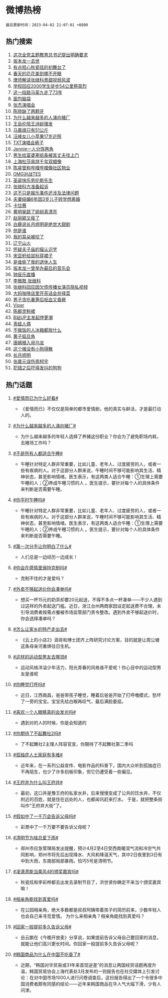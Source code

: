 # 微博热榜

`最后更新时间：2023-04-02 21:07:01 +0800`

## 热门搜索

1. [这次全党主题教育总书记提出明确要求](https://m.weibo.cn/search?containerid=100103type%3D1%26t%3D10%26q%3D%23%E8%BF%99%E6%AC%A1%E5%85%A8%E5%85%9A%E4%B8%BB%E9%A2%98%E6%95%99%E8%82%B2%E6%80%BB%E4%B9%A6%E8%AE%B0%E6%8F%90%E5%87%BA%E6%98%8E%E7%A1%AE%E8%A6%81%E6%B1%82%23&stream_entry_id=51&isnewpage=1&extparam=seat%3D1%26dgr%3D0%26cate%3D10103%26stream_entry_id%3D51%26pos%3D0%26c_type%3D51%26filter_type%3Drealtimehot%26display_time%3D1680440819%26pre_seqid%3D168044081977803084226&luicode=10000011&lfid=106003type%253D25%2526t%253D3%2526disable_hot%253D1%2526filter_type%253Drealtimehot)
1. [坂本龙一去世](https://m.weibo.cn/search?containerid=100103type%3D1%26t%3D10%26q%3D%23%E5%9D%82%E6%9C%AC%E9%BE%99%E4%B8%80%E5%8E%BB%E4%B8%96%23&stream_entry_id=31&isnewpage=1&extparam=seat%3D1%26cate%3D5001%26stream_entry_id%3D31%26lcate%3D5001%26filter_type%3Drealtimehot%26q%3D%2523%25E5%259D%2582%25E6%259C%25AC%25E9%25BE%2599%25E4%25B8%2580%25E5%258E%25BB%25E4%25B8%2596%2523%26band_rank%3D1%26flag%3D4%26realpos%3D1%26pos%3D0%26c_type%3D31%26dgr%3D0%26display_time%3D1680440819%26pre_seqid%3D168044081977803084226&luicode=10000011&lfid=106003type%253D25%2526t%253D3%2526disable_hot%253D1%2526filter_type%253Drealtimehot)
1. [有点担心秋瓷炫的初舞台了](https://m.weibo.cn/search?containerid=100103type%3D1%26t%3D10%26q%3D%23%E6%9C%89%E7%82%B9%E6%8B%85%E5%BF%83%E7%A7%8B%E7%93%B7%E7%82%AB%E7%9A%84%E5%88%9D%E8%88%9E%E5%8F%B0%E4%BA%86%23&stream_entry_id=31&isnewpage=1&extparam=seat%3D1%26cate%3D5001%26stream_entry_id%3D31%26lcate%3D5001%26filter_type%3Drealtimehot%26q%3D%2523%25E6%259C%2589%25E7%2582%25B9%25E6%258B%2585%25E5%25BF%2583%25E7%25A7%258B%25E7%2593%25B7%25E7%2582%25AB%25E7%259A%2584%25E5%2588%259D%25E8%2588%259E%25E5%258F%25B0%25E4%25BA%2586%2523%26band_rank%3D2%26flag%3D0%26realpos%3D2%26pos%3D1%26c_type%3D31%26dgr%3D0%26display_time%3D1680440819%26pre_seqid%3D168044081977803084226&luicode=10000011&lfid=106003type%253D25%2526t%253D3%2526disable_hot%253D1%2526filter_type%253Drealtimehot)
1. [春天的花花美到挪不开眼](https://m.weibo.cn/search?containerid=100103type%3D1%26t%3D10%26q%3D%23%E6%98%A5%E5%A4%A9%E7%9A%84%E8%8A%B1%E8%8A%B1%E7%BE%8E%E5%88%B0%E6%8C%AA%E4%B8%8D%E5%BC%80%E7%9C%BC%23&stream_entry_id=31&isnewpage=1&extparam=seat%3D1%26cate%3D5001%26stream_entry_id%3D31%26lcate%3D5001%26filter_type%3Drealtimehot%26q%3D%2523%25E6%2598%25A5%25E5%25A4%25A9%25E7%259A%2584%25E8%258A%25B1%25E8%258A%25B1%25E7%25BE%258E%25E5%2588%25B0%25E6%258C%25AA%25E4%25B8%258D%25E5%25BC%2580%25E7%259C%25BC%2523%26band_rank%3D3%26flag%3D0%26realpos%3D3%26pos%3D2%26c_type%3D31%26dgr%3D0%26display_time%3D1680440819%26pre_seqid%3D168044081977803084226&luicode=10000011&lfid=106003type%253D25%2526t%253D3%2526disable_hot%253D1%2526filter_type%253Drealtimehot)
1. [律师解读张继科景甜视频风波](https://m.weibo.cn/search?containerid=100103type%3D1%26t%3D10%26q%3D%23%E5%BE%8B%E5%B8%88%E8%A7%A3%E8%AF%BB%E5%BC%A0%E7%BB%A7%E7%A7%91%E6%99%AF%E7%94%9C%E8%A7%86%E9%A2%91%E9%A3%8E%E6%B3%A2%23&stream_entry_id=31&isnewpage=1&extparam=seat%3D1%26cate%3D5001%26stream_entry_id%3D31%26lcate%3D5001%26filter_type%3Drealtimehot%26q%3D%2523%25E5%25BE%258B%25E5%25B8%2588%25E8%25A7%25A3%25E8%25AF%25BB%25E5%25BC%25A0%25E7%25BB%25A7%25E7%25A7%2591%25E6%2599%25AF%25E7%2594%259C%25E8%25A7%2586%25E9%25A2%2591%25E9%25A3%258E%25E6%25B3%25A2%2523%26band_rank%3D4%26flag%3D1%26realpos%3D4%26pos%3D3%26c_type%3D31%26dgr%3D0%26display_time%3D1680440819%26pre_seqid%3D168044081977803084226&luicode=10000011&lfid=106003type%253D25%2526t%253D3%2526disable_hot%253D1%2526filter_type%253Drealtimehot)
1. [学校回应2000学生徒步54公里祭英烈](https://m.weibo.cn/search?containerid=100103type%3D1%26t%3D10%26q%3D%23%E5%AD%A6%E6%A0%A1%E5%9B%9E%E5%BA%942000%E5%AD%A6%E7%94%9F%E5%BE%92%E6%AD%A554%E5%85%AC%E9%87%8C%E7%A5%AD%E8%8B%B1%E7%83%88%23&stream_entry_id=31&isnewpage=1&extparam=seat%3D1%26cate%3D5001%26stream_entry_id%3D31%26lcate%3D5001%26filter_type%3Drealtimehot%26q%3D%2523%25E5%25AD%25A6%25E6%25A0%25A1%25E5%259B%259E%25E5%25BA%25942000%25E5%25AD%25A6%25E7%2594%259F%25E5%25BE%2592%25E6%25AD%25A554%25E5%2585%25AC%25E9%2587%258C%25E7%25A5%25AD%25E8%258B%25B1%25E7%2583%2588%2523%26band_rank%3D5%26flag%3D1%26realpos%3D5%26pos%3D4%26c_type%3D31%26dgr%3D0%26display_time%3D1680440819%26pre_seqid%3D168044081977803084226&luicode=10000011&lfid=106003type%253D25%2526t%253D3%2526disable_hot%253D1%2526filter_type%253Drealtimehot)
1. [这一段路马英九走了73年](https://m.weibo.cn/search?containerid=100103type%3D1%26t%3D10%26q%3D%23%E8%BF%99%E4%B8%80%E6%AE%B5%E8%B7%AF%E9%A9%AC%E8%8B%B1%E4%B9%9D%E8%B5%B0%E4%BA%8673%E5%B9%B4%23&stream_entry_id=31&isnewpage=1&extparam=seat%3D1%26cate%3D5001%26stream_entry_id%3D31%26lcate%3D5001%26filter_type%3Drealtimehot%26q%3D%2523%25E8%25BF%2599%25E4%25B8%2580%25E6%25AE%25B5%25E8%25B7%25AF%25E9%25A9%25AC%25E8%258B%25B1%25E4%25B9%259D%25E8%25B5%25B0%25E4%25BA%258673%25E5%25B9%25B4%2523%26band_rank%3D6%26flag%3D1%26realpos%3D6%26pos%3D5%26c_type%3D31%26dgr%3D0%26display_time%3D1680440819%26pre_seqid%3D168044081977803084226&luicode=10000011&lfid=106003type%253D25%2526t%253D3%2526disable_hot%253D1%2526filter_type%253Drealtimehot)
1. [面包脑袋](https://m.weibo.cn/search?containerid=100103type%3D1%26t%3D10%26q%3D%E9%9D%A2%E5%8C%85%E8%84%91%E8%A2%8B&stream_entry_id=31&isnewpage=1&extparam=seat%3D1%26cate%3D5001%26stream_entry_id%3D31%26lcate%3D5001%26filter_type%3Drealtimehot%26q%3D%25E9%259D%25A2%25E5%258C%2585%25E8%2584%2591%25E8%25A2%258B%26band_rank%3D7%26flag%3D1%26realpos%3D7%26pos%3D6%26c_type%3D31%26dgr%3D0%26display_time%3D1680440819%26pre_seqid%3D168044081977803084226&luicode=10000011&lfid=106003type%253D25%2526t%253D3%2526disable_hot%253D1%2526filter_type%253Drealtimehot)
1. [张杰演唱会](https://m.weibo.cn/search?containerid=100103type%3D1%26t%3D10%26q%3D%23%E5%BC%A0%E6%9D%B0%E6%BC%94%E5%94%B1%E4%BC%9A%23&stream_entry_id=31&isnewpage=1&extparam=seat%3D1%26cate%3D5001%26stream_entry_id%3D31%26lcate%3D5001%26filter_type%3Drealtimehot%26q%3D%2523%25E5%25BC%25A0%25E6%259D%25B0%25E6%25BC%2594%25E5%2594%25B1%25E4%25BC%259A%2523%26band_rank%3D8%26flag%3D1%26realpos%3D8%26pos%3D7%26c_type%3D31%26dgr%3D0%26display_time%3D1680440819%26pre_seqid%3D168044081977803084226&luicode=10000011&lfid=106003type%253D25%2526t%253D3%2526disable_hot%253D1%2526filter_type%253Drealtimehot)
1. [陈晓缺了两颗牙](https://m.weibo.cn/search?containerid=100103type%3D1%26t%3D10%26q%3D%23%E9%99%88%E6%99%93%E7%BC%BA%E4%BA%86%E4%B8%A4%E9%A2%97%E7%89%99%23&stream_entry_id=31&isnewpage=1&extparam=seat%3D1%26cate%3D5001%26stream_entry_id%3D31%26lcate%3D5001%26filter_type%3Drealtimehot%26q%3D%2523%25E9%2599%2588%25E6%2599%2593%25E7%25BC%25BA%25E4%25BA%2586%25E4%25B8%25A4%25E9%25A2%2597%25E7%2589%2599%2523%26band_rank%3D9%26flag%3D2%26realpos%3D9%26pos%3D8%26c_type%3D31%26dgr%3D0%26display_time%3D1680440819%26pre_seqid%3D168044081977803084226&luicode=10000011&lfid=106003type%253D25%2526t%253D3%2526disable_hot%253D1%2526filter_type%253Drealtimehot)
1. [为什么越来越多的人涌向猪厂](https://m.weibo.cn/search?containerid=100103type%3D1%26t%3D10%26q%3D%23%E4%B8%BA%E4%BB%80%E4%B9%88%E8%B6%8A%E6%9D%A5%E8%B6%8A%E5%A4%9A%E7%9A%84%E4%BA%BA%E6%B6%8C%E5%90%91%E7%8C%AA%E5%8E%82%23&stream_entry_id=31&isnewpage=1&extparam=seat%3D1%26cate%3D5001%26stream_entry_id%3D31%26lcate%3D5001%26filter_type%3Drealtimehot%26q%3D%2523%25E4%25B8%25BA%25E4%25BB%2580%25E4%25B9%2588%25E8%25B6%258A%25E6%259D%25A5%25E8%25B6%258A%25E5%25A4%259A%25E7%259A%2584%25E4%25BA%25BA%25E6%25B6%258C%25E5%2590%2591%25E7%258C%25AA%25E5%258E%2582%2523%26band_rank%3D10%26flag%3D0%26realpos%3D10%26pos%3D9%26c_type%3D31%26dgr%3D0%26display_time%3D1680440819%26pre_seqid%3D168044081977803084226&luicode=10000011&lfid=106003type%253D25%2526t%253D3%2526disable_hot%253D1%2526filter_type%253Drealtimehot)
1. [王岳伦陪王诗龄理发](https://m.weibo.cn/search?containerid=100103type%3D1%26t%3D10%26q%3D%23%E7%8E%8B%E5%B2%B3%E4%BC%A6%E9%99%AA%E7%8E%8B%E8%AF%97%E9%BE%84%E7%90%86%E5%8F%91%23&stream_entry_id=31&isnewpage=1&extparam=seat%3D1%26cate%3D5001%26stream_entry_id%3D31%26lcate%3D5001%26filter_type%3Drealtimehot%26q%3D%2523%25E7%258E%258B%25E5%25B2%25B3%25E4%25BC%25A6%25E9%2599%25AA%25E7%258E%258B%25E8%25AF%2597%25E9%25BE%2584%25E7%2590%2586%25E5%258F%2591%2523%26band_rank%3D11%26flag%3D1%26realpos%3D11%26pos%3D10%26c_type%3D31%26dgr%3D0%26display_time%3D1680440819%26pre_seqid%3D168044081977803084226&luicode=10000011&lfid=106003type%253D25%2526t%253D3%2526disable_hot%253D1%2526filter_type%253Drealtimehot)
1. [马嘉祺只有51公斤](https://m.weibo.cn/search?containerid=100103type%3D1%26t%3D10%26q%3D%23%E9%A9%AC%E5%98%89%E7%A5%BA%E5%8F%AA%E6%9C%8951%E5%85%AC%E6%96%A4%23&stream_entry_id=31&isnewpage=1&extparam=seat%3D1%26cate%3D5001%26stream_entry_id%3D31%26lcate%3D5001%26filter_type%3Drealtimehot%26q%3D%2523%25E9%25A9%25AC%25E5%2598%2589%25E7%25A5%25BA%25E5%258F%25AA%25E6%259C%258951%25E5%2585%25AC%25E6%2596%25A4%2523%26band_rank%3D12%26flag%3D0%26realpos%3D12%26pos%3D11%26c_type%3D31%26dgr%3D0%26display_time%3D1680440819%26pre_seqid%3D168044081977803084226&luicode=10000011&lfid=106003type%253D25%2526t%253D3%2526disable_hot%253D1%2526filter_type%253Drealtimehot)
1. [汪峰女儿小苹果17岁近照](https://m.weibo.cn/search?containerid=100103type%3D1%26t%3D10%26q%3D%23%E6%B1%AA%E5%B3%B0%E5%A5%B3%E5%84%BF%E5%B0%8F%E8%8B%B9%E6%9E%9C17%E5%B2%81%E8%BF%91%E7%85%A7%23&stream_entry_id=31&isnewpage=1&extparam=seat%3D1%26cate%3D5001%26stream_entry_id%3D31%26lcate%3D5001%26filter_type%3Drealtimehot%26q%3D%2523%25E6%25B1%25AA%25E5%25B3%25B0%25E5%25A5%25B3%25E5%2584%25BF%25E5%25B0%258F%25E8%258B%25B9%25E6%259E%259C17%25E5%25B2%2581%25E8%25BF%2591%25E7%2585%25A7%2523%26band_rank%3D13%26flag%3D2%26realpos%3D13%26pos%3D12%26c_type%3D31%26dgr%3D0%26display_time%3D1680440819%26pre_seqid%3D168044081977803084226&luicode=10000011&lfid=106003type%253D25%2526t%253D3%2526disable_hot%253D1%2526filter_type%253Drealtimehot)
1. [TXT演唱会裤子](https://m.weibo.cn/search?containerid=100103type%3D1%26t%3D10%26q%3D%23TXT%E6%BC%94%E5%94%B1%E4%BC%9A%E8%A3%A4%E5%AD%90%23&stream_entry_id=31&isnewpage=1&extparam=seat%3D1%26cate%3D5001%26stream_entry_id%3D31%26lcate%3D5001%26filter_type%3Drealtimehot%26q%3D%2523TXT%25E6%25BC%2594%25E5%2594%25B1%25E4%25BC%259A%25E8%25A3%25A4%25E5%25AD%2590%2523%26band_rank%3D14%26flag%3D1%26realpos%3D14%26pos%3D13%26c_type%3D31%26dgr%3D0%26display_time%3D1680440819%26pre_seqid%3D168044081977803084226&luicode=10000011&lfid=106003type%253D25%2526t%253D3%2526disable_hot%253D1%2526filter_type%253Drealtimehot)
1. [Jennie一人分饰两角](https://m.weibo.cn/search?containerid=100103type%3D1%26t%3D10%26q%3D%23Jennie%E4%B8%80%E4%BA%BA%E5%88%86%E9%A5%B0%E4%B8%A4%E8%A7%92%23&stream_entry_id=31&isnewpage=1&extparam=seat%3D1%26cate%3D5001%26stream_entry_id%3D31%26lcate%3D5001%26filter_type%3Drealtimehot%26q%3D%2523Jennie%25E4%25B8%2580%25E4%25BA%25BA%25E5%2588%2586%25E9%25A5%25B0%25E4%25B8%25A4%25E8%25A7%2592%2523%26band_rank%3D15%26flag%3D0%26realpos%3D15%26pos%3D14%26c_type%3D31%26dgr%3D0%26display_time%3D1680440819%26pre_seqid%3D168044081977803084226&luicode=10000011&lfid=106003type%253D25%2526t%253D3%2526disable_hot%253D1%2526filter_type%253Drealtimehot)
1. [男生给富婆塞纸条被其丈夫找上门](https://m.weibo.cn/search?containerid=100103type%3D1%26t%3D10%26q%3D%23%E7%94%B7%E7%94%9F%E7%BB%99%E5%AF%8C%E5%A9%86%E5%A1%9E%E7%BA%B8%E6%9D%A1%E8%A2%AB%E5%85%B6%E4%B8%88%E5%A4%AB%E6%89%BE%E4%B8%8A%E9%97%A8%23&stream_entry_id=31&isnewpage=1&extparam=seat%3D1%26cate%3D5001%26stream_entry_id%3D31%26lcate%3D5001%26filter_type%3Drealtimehot%26q%3D%2523%25E7%2594%25B7%25E7%2594%259F%25E7%25BB%2599%25E5%25AF%258C%25E5%25A9%2586%25E5%25A1%259E%25E7%25BA%25B8%25E6%259D%25A1%25E8%25A2%25AB%25E5%2585%25B6%25E4%25B8%2588%25E5%25A4%25AB%25E6%2589%25BE%25E4%25B8%258A%25E9%2597%25A8%2523%26band_rank%3D16%26flag%3D0%26realpos%3D16%26pos%3D15%26c_type%3D31%26dgr%3D0%26display_time%3D1680440819%26pre_seqid%3D168044081977803084226&luicode=10000011&lfid=106003type%253D25%2526t%253D3%2526disable_hot%253D1%2526filter_type%253Drealtimehot)
1. [上海杜莎易烊千玺双蜡像](https://m.weibo.cn/search?containerid=100103type%3D1%26t%3D10%26q%3D%23%E4%B8%8A%E6%B5%B7%E6%9D%9C%E8%8E%8E%E6%98%93%E7%83%8A%E5%8D%83%E7%8E%BA%E5%8F%8C%E8%9C%A1%E5%83%8F%23&stream_entry_id=31&isnewpage=1&extparam=seat%3D1%26cate%3D5001%26stream_entry_id%3D31%26lcate%3D5001%26filter_type%3Drealtimehot%26q%3D%2523%25E4%25B8%258A%25E6%25B5%25B7%25E6%259D%259C%25E8%258E%258E%25E6%2598%2593%25E7%2583%258A%25E5%258D%2583%25E7%258E%25BA%25E5%258F%258C%25E8%259C%25A1%25E5%2583%258F%2523%26band_rank%3D17%26flag%3D0%26realpos%3D17%26pos%3D16%26c_type%3D31%26dgr%3D0%26display_time%3D1680440819%26pre_seqid%3D168044081977803084226&luicode=10000011&lfid=106003type%253D25%2526t%253D3%2526disable_hot%253D1%2526filter_type%253Drealtimehot)
1. [陈睿曾称哔哩哔哩像社区物业](https://m.weibo.cn/search?containerid=100103type%3D1%26t%3D10%26q%3D%23%E9%99%88%E7%9D%BF%E6%9B%BE%E7%A7%B0%E5%93%94%E5%93%A9%E5%93%94%E5%93%A9%E5%83%8F%E7%A4%BE%E5%8C%BA%E7%89%A9%E4%B8%9A%23&stream_entry_id=31&isnewpage=1&extparam=seat%3D1%26cate%3D5001%26stream_entry_id%3D31%26lcate%3D5001%26filter_type%3Drealtimehot%26q%3D%2523%25E9%2599%2588%25E7%259D%25BF%25E6%259B%25BE%25E7%25A7%25B0%25E5%2593%2594%25E5%2593%25A9%25E5%2593%2594%25E5%2593%25A9%25E5%2583%258F%25E7%25A4%25BE%25E5%258C%25BA%25E7%2589%25A9%25E4%25B8%259A%2523%26band_rank%3D18%26flag%3D0%26realpos%3D18%26pos%3D17%26c_type%3D31%26dgr%3D0%26display_time%3D1680440819%26pre_seqid%3D168044081977803084226&luicode=10000011&lfid=106003type%253D25%2526t%253D3%2526disable_hot%253D1%2526filter_type%253Drealtimehot)
1. [OMG对战TES](https://m.weibo.cn/search?containerid=100103type%3D1%26t%3D10%26q%3D%23OMG%E5%AF%B9%E6%88%98TES%23&stream_entry_id=31&isnewpage=1&extparam=seat%3D1%26cate%3D5001%26stream_entry_id%3D31%26lcate%3D5001%26filter_type%3Drealtimehot%26q%3D%2523OMG%25E5%25AF%25B9%25E6%2588%2598TES%2523%26band_rank%3D19%26flag%3D0%26realpos%3D19%26pos%3D18%26c_type%3D31%26dgr%3D0%26display_time%3D1680440819%26pre_seqid%3D168044081977803084226&luicode=10000011&lfid=106003type%253D25%2526t%253D3%2526disable_hot%253D1%2526filter_type%253Drealtimehot)
1. [圣诞快乐劳伦斯先生](https://m.weibo.cn/search?containerid=100103type%3D1%26t%3D10%26q%3D%E5%9C%A3%E8%AF%9E%E5%BF%AB%E4%B9%90%E5%8A%B3%E4%BC%A6%E6%96%AF%E5%85%88%E7%94%9F&stream_entry_id=31&isnewpage=1&extparam=seat%3D1%26cate%3D5001%26stream_entry_id%3D31%26lcate%3D5001%26filter_type%3Drealtimehot%26q%3D%25E5%259C%25A3%25E8%25AF%259E%25E5%25BF%25AB%25E4%25B9%2590%25E5%258A%25B3%25E4%25BC%25A6%25E6%2596%25AF%25E5%2585%2588%25E7%2594%259F%26band_rank%3D20%26flag%3D1%26realpos%3D20%26pos%3D19%26c_type%3D31%26dgr%3D0%26display_time%3D1680440819%26pre_seqid%3D168044081977803084226&luicode=10000011&lfid=106003type%253D25%2526t%253D3%2526disable_hot%253D1%2526filter_type%253Drealtimehot)
1. [张继科方准备起诉](https://m.weibo.cn/search?containerid=100103type%3D1%26t%3D10%26q%3D%23%E5%BC%A0%E7%BB%A7%E7%A7%91%E6%96%B9%E5%87%86%E5%A4%87%E8%B5%B7%E8%AF%89%23&stream_entry_id=31&isnewpage=1&extparam=seat%3D1%26cate%3D5001%26stream_entry_id%3D31%26lcate%3D5001%26filter_type%3Drealtimehot%26q%3D%2523%25E5%25BC%25A0%25E7%25BB%25A7%25E7%25A7%2591%25E6%2596%25B9%25E5%2587%2586%25E5%25A4%2587%25E8%25B5%25B7%25E8%25AF%2589%2523%26band_rank%3D21%26flag%3D0%26realpos%3D21%26pos%3D20%26c_type%3D31%26dgr%3D0%26display_time%3D1680440819%26pre_seqid%3D168044081977803084226&luicode=10000011&lfid=106003type%253D25%2526t%253D3%2526disable_hot%253D1%2526filter_type%253Drealtimehot)
1. [这不只是娱乐事件还涉及法律问题](https://m.weibo.cn/search?containerid=100103type%3D1%26t%3D10%26q%3D%23%E8%BF%99%E4%B8%8D%E5%8F%AA%E6%98%AF%E5%A8%B1%E4%B9%90%E4%BA%8B%E4%BB%B6%E8%BF%98%E6%B6%89%E5%8F%8A%E6%B3%95%E5%BE%8B%E9%97%AE%E9%A2%98%23&stream_entry_id=31&isnewpage=1&extparam=seat%3D1%26cate%3D5001%26stream_entry_id%3D31%26lcate%3D5001%26filter_type%3Drealtimehot%26q%3D%2523%25E8%25BF%2599%25E4%25B8%258D%25E5%258F%25AA%25E6%2598%25AF%25E5%25A8%25B1%25E4%25B9%2590%25E4%25BA%258B%25E4%25BB%25B6%25E8%25BF%2598%25E6%25B6%2589%25E5%258F%258A%25E6%25B3%2595%25E5%25BE%258B%25E9%2597%25AE%25E9%25A2%2598%2523%26band_rank%3D22%26flag%3D0%26realpos%3D22%26pos%3D21%26c_type%3D31%26dgr%3D0%26display_time%3D1680440819%26pre_seqid%3D168044081977803084226&luicode=10000011&lfid=106003type%253D25%2526t%253D3%2526disable_hot%253D1%2526filter_type%253Drealtimehot)
1. [夫妻结婚6年因3岁儿子转学想离婚](https://m.weibo.cn/search?containerid=100103type%3D1%26t%3D10%26q%3D%23%E5%A4%AB%E5%A6%BB%E7%BB%93%E5%A9%9A6%E5%B9%B4%E5%9B%A03%E5%B2%81%E5%84%BF%E5%AD%90%E8%BD%AC%E5%AD%A6%E6%83%B3%E7%A6%BB%E5%A9%9A%23&stream_entry_id=31&isnewpage=1&extparam=seat%3D1%26cate%3D5001%26stream_entry_id%3D31%26lcate%3D5001%26filter_type%3Drealtimehot%26q%3D%2523%25E5%25A4%25AB%25E5%25A6%25BB%25E7%25BB%2593%25E5%25A9%259A6%25E5%25B9%25B4%25E5%259B%25A03%25E5%25B2%2581%25E5%2584%25BF%25E5%25AD%2590%25E8%25BD%25AC%25E5%25AD%25A6%25E6%2583%25B3%25E7%25A6%25BB%25E5%25A9%259A%2523%26band_rank%3D23%26flag%3D1%26realpos%3D23%26pos%3D22%26c_type%3D31%26dgr%3D0%26display_time%3D1680440819%26pre_seqid%3D168044081977803084226&luicode=10000011&lfid=106003type%253D25%2526t%253D3%2526disable_hot%253D1%2526filter_type%253Drealtimehot)
1. [卡位赛](https://m.weibo.cn/search?containerid=100103type%3D1%26t%3D10%26q%3D%E5%8D%A1%E4%BD%8D%E8%B5%9B&stream_entry_id=31&isnewpage=1&extparam=seat%3D1%26cate%3D5001%26stream_entry_id%3D31%26lcate%3D5001%26filter_type%3Drealtimehot%26q%3D%25E5%258D%25A1%25E4%25BD%258D%25E8%25B5%259B%26band_rank%3D24%26flag%3D1%26realpos%3D24%26pos%3D23%26c_type%3D31%26dgr%3D0%26display_time%3D1680440819%26pre_seqid%3D168044081977803084226&luicode=10000011&lfid=106003type%253D25%2526t%253D3%2526disable_hot%253D1%2526filter_type%253Drealtimehot)
1. [黄明昊跳了姐姐真漂亮](https://m.weibo.cn/search?containerid=100103type%3D1%26t%3D10%26q%3D%23%E9%BB%84%E6%98%8E%E6%98%8A%E8%B7%B3%E4%BA%86%E5%A7%90%E5%A7%90%E7%9C%9F%E6%BC%82%E4%BA%AE%23&stream_entry_id=31&isnewpage=1&extparam=seat%3D1%26cate%3D5001%26stream_entry_id%3D31%26lcate%3D5001%26filter_type%3Drealtimehot%26q%3D%2523%25E9%25BB%2584%25E6%2598%258E%25E6%2598%258A%25E8%25B7%25B3%25E4%25BA%2586%25E5%25A7%2590%25E5%25A7%2590%25E7%259C%259F%25E6%25BC%2582%25E4%25BA%25AE%2523%26band_rank%3D25%26flag%3D1%26realpos%3D25%26pos%3D24%26c_type%3D31%26dgr%3D0%26display_time%3D1680440819%26pre_seqid%3D168044081977803084226&luicode=10000011&lfid=106003type%253D25%2526t%253D3%2526disable_hot%253D1%2526filter_type%253Drealtimehot)
1. [赵丽颖又瘦了](https://m.weibo.cn/search?containerid=100103type%3D1%26t%3D10%26q%3D%23%E8%B5%B5%E4%B8%BD%E9%A2%96%E5%8F%88%E7%98%A6%E4%BA%86%23&stream_entry_id=31&isnewpage=1&extparam=seat%3D1%26cate%3D5001%26stream_entry_id%3D31%26lcate%3D5001%26filter_type%3Drealtimehot%26q%3D%2523%25E8%25B5%25B5%25E4%25B8%25BD%25E9%25A2%2596%25E5%258F%2588%25E7%2598%25A6%25E4%25BA%2586%2523%26band_rank%3D26%26flag%3D0%26realpos%3D26%26pos%3D25%26c_type%3D31%26dgr%3D0%26display_time%3D1680440819%26pre_seqid%3D168044081977803084226&luicode=10000011&lfid=106003type%253D25%2526t%253D3%2526disable_hot%253D1%2526filter_type%253Drealtimehot)
1. [白鹿说长月烬明是绝世大甜剧](https://m.weibo.cn/search?containerid=100103type%3D1%26t%3D10%26q%3D%23%E7%99%BD%E9%B9%BF%E8%AF%B4%E9%95%BF%E6%9C%88%E7%83%AC%E6%98%8E%E6%98%AF%E7%BB%9D%E4%B8%96%E5%A4%A7%E7%94%9C%E5%89%A7%23&stream_entry_id=31&isnewpage=1&extparam=seat%3D1%26cate%3D5001%26stream_entry_id%3D31%26lcate%3D5001%26filter_type%3Drealtimehot%26q%3D%2523%25E7%2599%25BD%25E9%25B9%25BF%25E8%25AF%25B4%25E9%2595%25BF%25E6%259C%2588%25E7%2583%25AC%25E6%2598%258E%25E6%2598%25AF%25E7%25BB%259D%25E4%25B8%2596%25E5%25A4%25A7%25E7%2594%259C%25E5%2589%25A7%2523%26band_rank%3D27%26flag%3D1%26realpos%3D27%26pos%3D26%26c_type%3D31%26dgr%3D0%26display_time%3D1680440819%26pre_seqid%3D168044081977803084226&luicode=10000011&lfid=106003type%253D25%2526t%253D3%2526disable_hot%253D1%2526filter_type%253Drealtimehot)
1. [他是谁](https://m.weibo.cn/search?containerid=100103type%3D1%26t%3D10%26q%3D%E4%BB%96%E6%98%AF%E8%B0%81&stream_entry_id=31&isnewpage=1&extparam=seat%3D1%26cate%3D5001%26stream_entry_id%3D31%26lcate%3D5001%26filter_type%3Drealtimehot%26q%3D%25E4%25BB%2596%25E6%2598%25AF%25E8%25B0%2581%26band_rank%3D28%26flag%3D0%26realpos%3D28%26pos%3D27%26c_type%3D31%26dgr%3D0%26display_time%3D1680440819%26pre_seqid%3D168044081977803084226&luicode=10000011&lfid=106003type%253D25%2526t%253D3%2526disable_hot%253D1%2526filter_type%253Drealtimehot)
1. [我的耳朵被咬了](https://m.weibo.cn/search?containerid=100103type%3D1%26t%3D10%26q%3D%23%E6%88%91%E7%9A%84%E8%80%B3%E6%9C%B5%E8%A2%AB%E5%92%AC%E4%BA%86%23&stream_entry_id=31&isnewpage=1&extparam=seat%3D1%26cate%3D5001%26stream_entry_id%3D31%26lcate%3D5001%26filter_type%3Drealtimehot%26q%3D%2523%25E6%2588%2591%25E7%259A%2584%25E8%2580%25B3%25E6%259C%25B5%25E8%25A2%25AB%25E5%2592%25AC%25E4%25BA%2586%2523%26band_rank%3D29%26flag%3D1%26realpos%3D29%26pos%3D28%26c_type%3D31%26dgr%3D0%26display_time%3D1680440819%26pre_seqid%3D168044081977803084226&luicode=10000011&lfid=106003type%253D25%2526t%253D3%2526disable_hot%253D1%2526filter_type%253Drealtimehot)
1. [辽宁山火](https://m.weibo.cn/search?containerid=100103type%3D1%26t%3D10%26q%3D%23%E8%BE%BD%E5%AE%81%E5%B1%B1%E7%81%AB%23&stream_entry_id=31&isnewpage=1&extparam=seat%3D1%26cate%3D5001%26stream_entry_id%3D31%26lcate%3D5001%26filter_type%3Drealtimehot%26q%3D%2523%25E8%25BE%25BD%25E5%25AE%2581%25E5%25B1%25B1%25E7%2581%25AB%2523%26band_rank%3D30%26flag%3D0%26realpos%3D30%26pos%3D29%26c_type%3D31%26dgr%3D0%26display_time%3D1680440819%26pre_seqid%3D168044081977803084226&luicode=10000011&lfid=106003type%253D25%2526t%253D3%2526disable_hot%253D1%2526filter_type%253Drealtimehot)
1. [怀疑夫子庙的猫认识字](https://m.weibo.cn/search?containerid=100103type%3D1%26t%3D10%26q%3D%23%E6%80%80%E7%96%91%E5%A4%AB%E5%AD%90%E5%BA%99%E7%9A%84%E7%8C%AB%E8%AE%A4%E8%AF%86%E5%AD%97%23&stream_entry_id=31&isnewpage=1&extparam=seat%3D1%26cate%3D5001%26stream_entry_id%3D31%26lcate%3D5001%26filter_type%3Drealtimehot%26q%3D%2523%25E6%2580%2580%25E7%2596%2591%25E5%25A4%25AB%25E5%25AD%2590%25E5%25BA%2599%25E7%259A%2584%25E7%258C%25AB%25E8%25AE%25A4%25E8%25AF%2586%25E5%25AD%2597%2523%26band_rank%3D31%26flag%3D1%26realpos%3D31%26pos%3D30%26c_type%3D31%26dgr%3D0%26display_time%3D1680440819%26pre_seqid%3D168044081977803084226&luicode=10000011&lfid=106003type%253D25%2526t%253D3%2526disable_hot%253D1%2526filter_type%253Drealtimehot)
1. [宋亚轩给鼠标穿裙子](https://m.weibo.cn/search?containerid=100103type%3D1%26t%3D10%26q%3D%23%E5%AE%8B%E4%BA%9A%E8%BD%A9%E7%BB%99%E9%BC%A0%E6%A0%87%E7%A9%BF%E8%A3%99%E5%AD%90%23&stream_entry_id=31&isnewpage=1&extparam=seat%3D1%26cate%3D5001%26stream_entry_id%3D31%26lcate%3D5001%26filter_type%3Drealtimehot%26q%3D%2523%25E5%25AE%258B%25E4%25BA%259A%25E8%25BD%25A9%25E7%25BB%2599%25E9%25BC%25A0%25E6%25A0%2587%25E7%25A9%25BF%25E8%25A3%2599%25E5%25AD%2590%2523%26band_rank%3D32%26flag%3D1%26realpos%3D32%26pos%3D31%26c_type%3D31%26dgr%3D0%26display_time%3D1680440819%26pre_seqid%3D168044081977803084226&luicode=10000011&lfid=106003type%253D25%2526t%253D3%2526disable_hot%253D1%2526filter_type%253Drealtimehot)
1. [是谁偷了我的退休人生](https://m.weibo.cn/search?containerid=100103type%3D1%26t%3D10%26q%3D%23%E6%98%AF%E8%B0%81%E5%81%B7%E4%BA%86%E6%88%91%E7%9A%84%E9%80%80%E4%BC%91%E4%BA%BA%E7%94%9F%23&stream_entry_id=31&isnewpage=1&extparam=seat%3D1%26cate%3D5001%26stream_entry_id%3D31%26lcate%3D5001%26filter_type%3Drealtimehot%26q%3D%2523%25E6%2598%25AF%25E8%25B0%2581%25E5%2581%25B7%25E4%25BA%2586%25E6%2588%2591%25E7%259A%2584%25E9%2580%2580%25E4%25BC%2591%25E4%25BA%25BA%25E7%2594%259F%2523%26band_rank%3D33%26flag%3D0%26realpos%3D33%26pos%3D32%26c_type%3D31%26dgr%3D0%26display_time%3D1680440819%26pre_seqid%3D168044081977803084226&luicode=10000011&lfid=106003type%253D25%2526t%253D3%2526disable_hot%253D1%2526filter_type%253Drealtimehot)
1. [坂本龙一曾举办最后的音乐会](https://m.weibo.cn/search?containerid=100103type%3D1%26t%3D10%26q%3D%23%E5%9D%82%E6%9C%AC%E9%BE%99%E4%B8%80%E6%9B%BE%E4%B8%BE%E5%8A%9E%E6%9C%80%E5%90%8E%E7%9A%84%E9%9F%B3%E4%B9%90%E4%BC%9A%23&stream_entry_id=31&isnewpage=1&extparam=seat%3D1%26cate%3D5001%26stream_entry_id%3D31%26lcate%3D5001%26filter_type%3Drealtimehot%26q%3D%2523%25E5%259D%2582%25E6%259C%25AC%25E9%25BE%2599%25E4%25B8%2580%25E6%259B%25BE%25E4%25B8%25BE%25E5%258A%259E%25E6%259C%2580%25E5%2590%258E%25E7%259A%2584%25E9%259F%25B3%25E4%25B9%2590%25E4%25BC%259A%2523%26band_rank%3D34%26flag%3D1%26realpos%3D34%26pos%3D33%26c_type%3D31%26dgr%3D0%26display_time%3D1680440819%26pre_seqid%3D168044081977803084226&luicode=10000011&lfid=106003type%253D25%2526t%253D3%2526disable_hot%253D1%2526filter_type%253Drealtimehot)
1. [钟辰乐直播](https://m.weibo.cn/search?containerid=100103type%3D1%26t%3D10%26q%3D%23%E9%92%9F%E8%BE%B0%E4%B9%90%E7%9B%B4%E6%92%AD%23&stream_entry_id=31&isnewpage=1&extparam=seat%3D1%26cate%3D5001%26stream_entry_id%3D31%26lcate%3D5001%26filter_type%3Drealtimehot%26q%3D%2523%25E9%2592%259F%25E8%25BE%25B0%25E4%25B9%2590%25E7%259B%25B4%25E6%2592%25AD%2523%26band_rank%3D35%26flag%3D1%26realpos%3D35%26pos%3D34%26c_type%3D31%26dgr%3D0%26display_time%3D1680440819%26pre_seqid%3D168044081977803084226&luicode=10000011&lfid=106003type%253D25%2526t%253D3%2526disable_hot%253D1%2526filter_type%253Drealtimehot)
1. [李微敖 张继科](https://m.weibo.cn/search?containerid=100103type%3D1%26t%3D10%26q%3D%E6%9D%8E%E5%BE%AE%E6%95%96+%E5%BC%A0%E7%BB%A7%E7%A7%91&stream_entry_id=31&isnewpage=1&extparam=seat%3D1%26cate%3D5001%26stream_entry_id%3D31%26lcate%3D5001%26filter_type%3Drealtimehot%26q%3D%25E6%259D%258E%25E5%25BE%25AE%25E6%2595%2596%2520%25E5%25BC%25A0%25E7%25BB%25A7%25E7%25A7%2591%26band_rank%3D36%26flag%3D0%26realpos%3D36%26pos%3D35%26c_type%3D31%26dgr%3D0%26display_time%3D1680440819%26pre_seqid%3D168044081977803084226&luicode=10000011&lfid=106003type%253D25%2526t%253D3%2526disable_hot%253D1%2526filter_type%253Drealtimehot)
1. [张继科回应因欠债传播女演员隐私视频](https://m.weibo.cn/search?containerid=100103type%3D1%26t%3D10%26q%3D%23%E5%BC%A0%E7%BB%A7%E7%A7%91%E5%9B%9E%E5%BA%94%E5%9B%A0%E6%AC%A0%E5%80%BA%E4%BC%A0%E6%92%AD%E5%A5%B3%E6%BC%94%E5%91%98%E9%9A%90%E7%A7%81%E8%A7%86%E9%A2%91%23&stream_entry_id=31&isnewpage=1&extparam=seat%3D1%26cate%3D5001%26stream_entry_id%3D31%26lcate%3D5001%26filter_type%3Drealtimehot%26q%3D%2523%25E5%25BC%25A0%25E7%25BB%25A7%25E7%25A7%2591%25E5%259B%259E%25E5%25BA%2594%25E5%259B%25A0%25E6%25AC%25A0%25E5%2580%25BA%25E4%25BC%25A0%25E6%2592%25AD%25E5%25A5%25B3%25E6%25BC%2594%25E5%2591%2598%25E9%259A%2590%25E7%25A7%2581%25E8%25A7%2586%25E9%25A2%2591%2523%26band_rank%3D37%26flag%3D0%26realpos%3D37%26pos%3D36%26c_type%3D31%26dgr%3D0%26display_time%3D1680440819%26pre_seqid%3D168044081977803084226&luicode=10000011&lfid=106003type%253D25%2526t%253D3%2526disable_hot%253D1%2526filter_type%253Drealtimehot)
1. [大妈咖啡店里开茶话会并择菜](https://m.weibo.cn/search?containerid=100103type%3D1%26t%3D10%26q%3D%23%E5%A4%A7%E5%A6%88%E5%92%96%E5%95%A1%E5%BA%97%E9%87%8C%E5%BC%80%E8%8C%B6%E8%AF%9D%E4%BC%9A%E5%B9%B6%E6%8B%A9%E8%8F%9C%23&stream_entry_id=31&isnewpage=1&extparam=seat%3D1%26cate%3D5001%26stream_entry_id%3D31%26lcate%3D5001%26filter_type%3Drealtimehot%26q%3D%2523%25E5%25A4%25A7%25E5%25A6%2588%25E5%2592%2596%25E5%2595%25A1%25E5%25BA%2597%25E9%2587%258C%25E5%25BC%2580%25E8%258C%25B6%25E8%25AF%259D%25E4%25BC%259A%25E5%25B9%25B6%25E6%258B%25A9%25E8%258F%259C%2523%26band_rank%3D38%26flag%3D1%26realpos%3D38%26pos%3D37%26c_type%3D31%26dgr%3D0%26display_time%3D1680440819%26pre_seqid%3D168044081977803084226&luicode=10000011&lfid=106003type%253D25%2526t%253D3%2526disable_hot%253D1%2526filter_type%253Drealtimehot)
1. [男子贪吃春笋后呕血又昏厥](https://m.weibo.cn/search?containerid=100103type%3D1%26t%3D10%26q%3D%23%E7%94%B7%E5%AD%90%E8%B4%AA%E5%90%83%E6%98%A5%E7%AC%8B%E5%90%8E%E5%91%95%E8%A1%80%E5%8F%88%E6%98%8F%E5%8E%A5%23&stream_entry_id=31&isnewpage=1&extparam=seat%3D1%26cate%3D5001%26stream_entry_id%3D31%26lcate%3D5001%26filter_type%3Drealtimehot%26q%3D%2523%25E7%2594%25B7%25E5%25AD%2590%25E8%25B4%25AA%25E5%2590%2583%25E6%2598%25A5%25E7%25AC%258B%25E5%2590%258E%25E5%2591%2595%25E8%25A1%2580%25E5%258F%2588%25E6%2598%258F%25E5%258E%25A5%2523%26band_rank%3D39%26flag%3D0%26realpos%3D39%26pos%3D38%26c_type%3D31%26dgr%3D0%26display_time%3D1680440819%26pre_seqid%3D168044081977803084226&luicode=10000011&lfid=106003type%253D25%2526t%253D3%2526disable_hot%253D1%2526filter_type%253Drealtimehot)
1. [Viper](https://m.weibo.cn/search?containerid=100103type%3D1%26t%3D10%26q%3DViper&stream_entry_id=31&isnewpage=1&extparam=seat%3D1%26cate%3D5001%26stream_entry_id%3D31%26lcate%3D5001%26filter_type%3Drealtimehot%26q%3DViper%26band_rank%3D40%26flag%3D0%26realpos%3D40%26pos%3D39%26c_type%3D31%26dgr%3D0%26display_time%3D1680440819%26pre_seqid%3D168044081977803084226&luicode=10000011&lfid=106003type%253D25%2526t%253D3%2526disable_hot%253D1%2526filter_type%253Drealtimehot)
1. [陈都灵粉裙](https://m.weibo.cn/search?containerid=100103type%3D1%26t%3D10%26q%3D%23%E9%99%88%E9%83%BD%E7%81%B5%E7%B2%89%E8%A3%99%23&stream_entry_id=31&isnewpage=1&extparam=seat%3D1%26cate%3D5001%26stream_entry_id%3D31%26lcate%3D5001%26filter_type%3Drealtimehot%26q%3D%2523%25E9%2599%2588%25E9%2583%25BD%25E7%2581%25B5%25E7%25B2%2589%25E8%25A3%2599%2523%26band_rank%3D41%26flag%3D0%26realpos%3D41%26pos%3D40%26c_type%3D31%26dgr%3D0%26display_time%3D1680440819%26pre_seqid%3D168044081977803084226&luicode=10000011&lfid=106003type%253D25%2526t%253D3%2526disable_hot%253D1%2526filter_type%253Drealtimehot)
1. [B站UP主发起停更潮](https://m.weibo.cn/search?containerid=100103type%3D1%26t%3D10%26q%3D%23B%E7%AB%99UP%E4%B8%BB%E5%8F%91%E8%B5%B7%E5%81%9C%E6%9B%B4%E6%BD%AE%23&stream_entry_id=31&isnewpage=1&extparam=seat%3D1%26cate%3D5001%26stream_entry_id%3D31%26lcate%3D5001%26filter_type%3Drealtimehot%26q%3D%2523B%25E7%25AB%2599UP%25E4%25B8%25BB%25E5%258F%2591%25E8%25B5%25B7%25E5%2581%259C%25E6%259B%25B4%25E6%25BD%25AE%2523%26band_rank%3D42%26flag%3D0%26realpos%3D42%26pos%3D41%26c_type%3D31%26dgr%3D0%26display_time%3D1680440819%26pre_seqid%3D168044081977803084226&luicode=10000011&lfid=106003type%253D25%2526t%253D3%2526disable_hot%253D1%2526filter_type%253Drealtimehot)
1. [青蛙人偶](https://m.weibo.cn/search?containerid=100103type%3D1%26t%3D10%26q%3D%E9%9D%92%E8%9B%99%E4%BA%BA%E5%81%B6&stream_entry_id=31&isnewpage=1&extparam=seat%3D1%26cate%3D5001%26stream_entry_id%3D31%26lcate%3D5001%26filter_type%3Drealtimehot%26q%3D%25E9%259D%2592%25E8%259B%2599%25E4%25BA%25BA%25E5%2581%25B6%26band_rank%3D43%26flag%3D0%26realpos%3D43%26pos%3D42%26c_type%3D31%26dgr%3D0%26display_time%3D1680440819%26pre_seqid%3D168044081977803084226&luicode=10000011&lfid=106003type%253D25%2526t%253D3%2526disable_hot%253D1%2526filter_type%253Drealtimehot)
1. [不做饭的人冰箱都放什么](https://m.weibo.cn/search?containerid=100103type%3D1%26t%3D10%26q%3D%23%E4%B8%8D%E5%81%9A%E9%A5%AD%E7%9A%84%E4%BA%BA%E5%86%B0%E7%AE%B1%E9%83%BD%E6%94%BE%E4%BB%80%E4%B9%88%23&stream_entry_id=31&isnewpage=1&extparam=seat%3D1%26cate%3D5001%26stream_entry_id%3D31%26lcate%3D5001%26filter_type%3Drealtimehot%26q%3D%2523%25E4%25B8%258D%25E5%2581%259A%25E9%25A5%25AD%25E7%259A%2584%25E4%25BA%25BA%25E5%2586%25B0%25E7%25AE%25B1%25E9%2583%25BD%25E6%2594%25BE%25E4%25BB%2580%25E4%25B9%2588%2523%26band_rank%3D44%26flag%3D0%26realpos%3D44%26pos%3D43%26c_type%3D31%26dgr%3D0%26display_time%3D1680440819%26pre_seqid%3D168044081977803084226&luicode=10000011&lfid=106003type%253D25%2526t%253D3%2526disable_hot%253D1%2526filter_type%253Drealtimehot)
1. [黄子韬旦角](https://m.weibo.cn/search?containerid=100103type%3D1%26t%3D10%26q%3D%23%E9%BB%84%E5%AD%90%E9%9F%AC%E6%97%A6%E8%A7%92%23&stream_entry_id=31&isnewpage=1&extparam=seat%3D1%26cate%3D5001%26stream_entry_id%3D31%26lcate%3D5001%26filter_type%3Drealtimehot%26q%3D%2523%25E9%25BB%2584%25E5%25AD%2590%25E9%259F%25AC%25E6%2597%25A6%25E8%25A7%2592%2523%26band_rank%3D45%26flag%3D1%26realpos%3D45%26pos%3D44%26c_type%3D31%26dgr%3D0%26display_time%3D1680440819%26pre_seqid%3D168044081977803084226&luicode=10000011&lfid=106003type%253D25%2526t%253D3%2526disable_hot%253D1%2526filter_type%253Drealtimehot)
1. [唐嫣植入闹乌龙](https://m.weibo.cn/search?containerid=100103type%3D1%26t%3D10%26q%3D%23%E5%94%90%E5%AB%A3%E6%A4%8D%E5%85%A5%E9%97%B9%E4%B9%8C%E9%BE%99%23&stream_entry_id=31&isnewpage=1&extparam=seat%3D1%26cate%3D5001%26stream_entry_id%3D31%26lcate%3D5001%26filter_type%3Drealtimehot%26q%3D%2523%25E5%2594%2590%25E5%25AB%25A3%25E6%25A4%258D%25E5%2585%25A5%25E9%2597%25B9%25E4%25B9%258C%25E9%25BE%2599%2523%26band_rank%3D46%26flag%3D0%26realpos%3D46%26pos%3D45%26c_type%3D31%26dgr%3D0%26display_time%3D1680440819%26pre_seqid%3D168044081977803084226&luicode=10000011&lfid=106003type%253D25%2526t%253D3%2526disable_hot%253D1%2526filter_type%253Drealtimehot)
1. [这个摊没有小狗得散](https://m.weibo.cn/search?containerid=100103type%3D1%26t%3D10%26q%3D%23%E8%BF%99%E4%B8%AA%E6%91%8A%E6%B2%A1%E6%9C%89%E5%B0%8F%E7%8B%97%E5%BE%97%E6%95%A3%23&stream_entry_id=31&isnewpage=1&extparam=seat%3D1%26cate%3D5001%26stream_entry_id%3D31%26lcate%3D5001%26filter_type%3Drealtimehot%26q%3D%2523%25E8%25BF%2599%25E4%25B8%25AA%25E6%2591%258A%25E6%25B2%25A1%25E6%259C%2589%25E5%25B0%258F%25E7%258B%2597%25E5%25BE%2597%25E6%2595%25A3%2523%26band_rank%3D47%26flag%3D0%26realpos%3D47%26pos%3D46%26c_type%3D31%26dgr%3D0%26display_time%3D1680440819%26pre_seqid%3D168044081977803084226&luicode=10000011&lfid=106003type%253D25%2526t%253D3%2526disable_hot%253D1%2526filter_type%253Drealtimehot)
1. [长月烬明](https://m.weibo.cn/search?containerid=100103type%3D1%26t%3D10%26q%3D%E9%95%BF%E6%9C%88%E7%83%AC%E6%98%8E&stream_entry_id=31&isnewpage=1&extparam=seat%3D1%26cate%3D5001%26stream_entry_id%3D31%26lcate%3D5001%26filter_type%3Drealtimehot%26q%3D%25E9%2595%25BF%25E6%259C%2588%25E7%2583%25AC%25E6%2598%258E%26band_rank%3D48%26flag%3D0%26realpos%3D48%26pos%3D47%26c_type%3D31%26dgr%3D0%26display_time%3D1680440819%26pre_seqid%3D168044081977803084226&luicode=10000011&lfid=106003type%253D25%2526t%253D3%2526disable_hot%253D1%2526filter_type%253Drealtimehot)
1. [张嘉元误伤周柯宇](https://m.weibo.cn/search?containerid=100103type%3D1%26t%3D10%26q%3D%23%E5%BC%A0%E5%98%89%E5%85%83%E8%AF%AF%E4%BC%A4%E5%91%A8%E6%9F%AF%E5%AE%87%23&stream_entry_id=31&isnewpage=1&extparam=seat%3D1%26cate%3D5001%26stream_entry_id%3D31%26lcate%3D5001%26filter_type%3Drealtimehot%26q%3D%2523%25E5%25BC%25A0%25E5%2598%2589%25E5%2585%2583%25E8%25AF%25AF%25E4%25BC%25A4%25E5%2591%25A8%25E6%259F%25AF%25E5%25AE%2587%2523%26band_rank%3D49%26flag%3D0%26realpos%3D49%26pos%3D48%26c_type%3D31%26dgr%3D0%26display_time%3D1680440819%26pre_seqid%3D168044081977803084226&luicode=10000011&lfid=106003type%253D25%2526t%253D3%2526disable_hot%253D1%2526filter_type%253Drealtimehot)
1. [犯错之后吓得发抖的狗狗](https://m.weibo.cn/search?containerid=100103type%3D1%26t%3D10%26q%3D%23%E7%8A%AF%E9%94%99%E4%B9%8B%E5%90%8E%E5%90%93%E5%BE%97%E5%8F%91%E6%8A%96%E7%9A%84%E7%8B%97%E7%8B%97%23&stream_entry_id=31&isnewpage=1&extparam=seat%3D1%26cate%3D5001%26stream_entry_id%3D31%26lcate%3D5001%26filter_type%3Drealtimehot%26q%3D%2523%25E7%258A%25AF%25E9%2594%2599%25E4%25B9%258B%25E5%2590%258E%25E5%2590%2593%25E5%25BE%2597%25E5%258F%2591%25E6%258A%2596%25E7%259A%2584%25E7%258B%2597%25E7%258B%2597%2523%26band_rank%3D50%26flag%3D1%26realpos%3D50%26pos%3D49%26c_type%3D31%26dgr%3D0%26display_time%3D1680440819%26pre_seqid%3D168044081977803084226&luicode=10000011&lfid=106003type%253D25%2526t%253D3%2526disable_hot%253D1%2526filter_type%253Drealtimehot)

## 热门话题

1. [#爱情而已为什么好看#](https://m.weibo.cn/search?containerid=231522type%3D1%26t%3D10%26q%3D%23%E7%88%B1%E6%83%85%E8%80%8C%E5%B7%B2%E4%B8%BA%E4%BB%80%E4%B9%88%E5%A5%BD%E7%9C%8B%23&stream_entry_id=128&isnewpage=1&extparam=seat%3D1%26unitid%3D1680322936032%26dgr%3D0%26c_type%3D128%26pos%3D1-0-0%26lcate%3D5004%26cate%3D5004%26display_time%3D1680440820%26pre_seqid%3D1680440820982016481103&luicode=10000011&lfid=231648_-_4)
    - 《爱情而已》不仅仅是简单的都市爱情剧，他的真实与鲜活，才是最打动人的。

1. [#为什么越来越多的人涌向猪厂#](https://m.weibo.cn/search?containerid=231522type%3D1%26t%3D10%26q%3D%23%E4%B8%BA%E4%BB%80%E4%B9%88%E8%B6%8A%E6%9D%A5%E8%B6%8A%E5%A4%9A%E7%9A%84%E4%BA%BA%E6%B6%8C%E5%90%91%E7%8C%AA%E5%8E%82%23&stream_entry_id=128&isnewpage=1&extparam=seat%3D1%26unitid%3D1680426068961%26dgr%3D0%26c_type%3D128%26pos%3D1-0-1%26lcate%3D5004%26cate%3D5004%26display_time%3D1680440820%26pre_seqid%3D1680440820982016481103&luicode=10000011&lfid=231648_-_4)
    - 为什么越来越多的年轻人选择了养猪这份职业？你会为了避免职场内耗，去猪场工作吗？

1. [#不是所有人都适合午睡#](https://m.weibo.cn/search?containerid=231522type%3D1%26t%3D10%26q%3D%23%E4%B8%8D%E6%98%AF%E6%89%80%E6%9C%89%E4%BA%BA%E9%83%BD%E9%80%82%E5%90%88%E5%8D%88%E7%9D%A1%23&stream_entry_id=128&isnewpage=1&extparam=seat%3D1%26unitid%3D1680309130903%26dgr%3D0%26c_type%3D128%26pos%3D1-0-2%26lcate%3D5004%26cate%3D5004%26display_time%3D1680440820%26pre_seqid%3D1680440820982016481103&luicode=10000011&lfid=231648_-_4)
    - 午睡针对特定人群非常重要，比如儿童、老年人、过度疲劳的人，或者一些有疾病的人。对于这部分人群来说，午睡时间不够可能影响其生活、精神状态，甚至影响情绪。医生表示，有这两类人适合午睡：①生理上需要午睡的人；②养成午睡习惯的人 。医生提示，要针对每个人的具体条件来判断是否需要午睡。

1. [#你平时午睡吗#](https://m.weibo.cn/search?containerid=231522type%3D1%26t%3D10%26q%3D%23%E4%BD%A0%E5%B9%B3%E6%97%B6%E5%8D%88%E7%9D%A1%E5%90%97%23&stream_entry_id=128&isnewpage=1&extparam=seat%3D1%26unitid%3D1680349617846%26dgr%3D0%26c_type%3D128%26pos%3D1-0-3%26lcate%3D5004%26cate%3D5004%26display_time%3D1680440820%26pre_seqid%3D1680440820982016481103&luicode=10000011&lfid=231648_-_4)
    - 午睡针对特定人群非常重要，比如儿童、老年人、过度疲劳的人，或者一些有疾病的人。对于这部分人群来说，午睡时间不够可能影响其生活、精神状态，甚至影响情绪。医生表示，有这两类人适合午睡：①生理上需要午睡的人；②养成午睡习惯的人 。医生提示，要针对每个人的具体条件来判断是否需要午睡。

1. [#第一次分手让你明白了什么#](https://m.weibo.cn/search?containerid=231522type%3D1%26t%3D10%26q%3D%23%E7%AC%AC%E4%B8%80%E6%AC%A1%E5%88%86%E6%89%8B%E8%AE%A9%E4%BD%A0%E6%98%8E%E7%99%BD%E4%BA%86%E4%BB%80%E4%B9%88%23&stream_entry_id=128&isnewpage=1&extparam=seat%3D1%26unitid%3D1680337030327%26dgr%3D0%26c_type%3D128%26pos%3D1-0-4%26lcate%3D5004%26cate%3D5004%26display_time%3D1680440820%26pre_seqid%3D1680440820982016481103&luicode=10000011&lfid=231648_-_4)
    - 人们总是一边经历一边成长！

1. [#你会在感情里保持克制吗#](https://m.weibo.cn/search?containerid=231522type%3D1%26t%3D10%26q%3D%23%E4%BD%A0%E4%BC%9A%E5%9C%A8%E6%84%9F%E6%83%85%E9%87%8C%E4%BF%9D%E6%8C%81%E5%85%8B%E5%88%B6%E5%90%97%23&stream_entry_id=128&isnewpage=1&extparam=seat%3D1%26unitid%3D1680405975046%26dgr%3D0%26c_type%3D128%26pos%3D1-0-5%26lcate%3D5004%26cate%3D5004%26display_time%3D1680440820%26pre_seqid%3D1680440820982016481103&luicode=10000011&lfid=231648_-_4)
    - 克制不住的才是爱吗？

1. [#外卖不够起送价你会凑单吗#](https://m.weibo.cn/search?containerid=231522type%3D1%26t%3D10%26q%3D%23%E5%A4%96%E5%8D%96%E4%B8%8D%E5%A4%9F%E8%B5%B7%E9%80%81%E4%BB%B7%E4%BD%A0%E4%BC%9A%E5%87%91%E5%8D%95%E5%90%97%23&stream_entry_id=128&isnewpage=1&extparam=seat%3D1%26unitid%3D1680268060761%26dgr%3D0%26c_type%3D128%26pos%3D1-0-6%26lcate%3D5004%26cate%3D5004%26display_time%3D1680440820%26pre_seqid%3D1680440820982016481103&luicode=10000011&lfid=231648_-_4)
    - 想买一杯15元的奶茶却要20元起送，不得不多点一杯凑单——不少人遇到过这样的外卖起送门槛。近日，浙江台州两商家因设定起送费不合理，未引导消费者按需点餐被市场监管部门责令整改。遇到外卖不够起送价时，你会选择凑单吗？  ​​​

1. [#怎么让家乡的特产走出去#](https://m.weibo.cn/search?containerid=231522type%3D1%26t%3D10%26q%3D%23%E6%80%8E%E4%B9%88%E8%AE%A9%E5%AE%B6%E4%B9%A1%E7%9A%84%E7%89%B9%E4%BA%A7%E8%B5%B0%E5%87%BA%E5%8E%BB%23&stream_entry_id=128&isnewpage=1&extparam=seat%3D1%26unitid%3D1680428478187%26dgr%3D0%26c_type%3D128%26pos%3D1-0-7%26lcate%3D5004%26cate%3D5004%26display_time%3D1680440820%26pre_seqid%3D1680440820982016481103&luicode=10000011&lfid=231648_-_4)
    - 《云上的小店2》涵哥和博士团齐上阵研究讨论方案，目的就是让周公塘这条母亲河重焕往日生机。

1. [#这样的运动型男友去哪领#](https://m.weibo.cn/search?containerid=231522type%3D1%26t%3D10%26q%3D%23%E8%BF%99%E6%A0%B7%E7%9A%84%E8%BF%90%E5%8A%A8%E5%9E%8B%E7%94%B7%E5%8F%8B%E5%8E%BB%E5%93%AA%E9%A2%86%23&stream_entry_id=128&isnewpage=1&extparam=seat%3D1%26unitid%3D1680428166145%26dgr%3D0%26c_type%3D128%26pos%3D1-0-8%26lcate%3D5004%26cate%3D5004%26display_time%3D1680440820%26pre_seqid%3D1680440820982016481103&luicode=10000011&lfid=231648_-_4)
    - 运动风格洋溢少年活力，阳光青春的风格谁不爱呢！你心目中的运动型男友是谁呢

1. [#你睡觉打呼吗#](https://m.weibo.cn/search?containerid=231522type%3D1%26t%3D10%26q%3D%23%E4%BD%A0%E7%9D%A1%E8%A7%89%E6%89%93%E5%91%BC%E5%90%97%23&stream_entry_id=128&isnewpage=1&extparam=seat%3D1%26unitid%3D1680364609019%26dgr%3D0%26c_type%3D128%26pos%3D1-0-9%26lcate%3D5004%26cate%3D5004%26display_time%3D1680440820%26pre_seqid%3D1680440820982016481103&luicode=10000011&lfid=231648_-_4)
    - 近日，江西南昌，爸爸带孩子睡觉，睡着后爸爸开始了打呼噜模式，愁坏了一旁的宝宝。宝宝先给白眼再叹气，最后满脸委屈。

1. [#喜欢一个人眼睛真的会发光吗#](https://m.weibo.cn/search?containerid=231522type%3D1%26t%3D10%26q%3D%23%E5%96%9C%E6%AC%A2%E4%B8%80%E4%B8%AA%E4%BA%BA%E7%9C%BC%E7%9D%9B%E7%9C%9F%E7%9A%84%E4%BC%9A%E5%8F%91%E5%85%89%E5%90%97%23&stream_entry_id=128&isnewpage=1&extparam=seat%3D1%26unitid%3D1680427561675%26dgr%3D0%26c_type%3D128%26pos%3D1-0-10%26lcate%3D5004%26cate%3D5004%26display_time%3D1680440820%26pre_seqid%3D1680440820982016481103&luicode=10000011&lfid=231648_-_4)
    - 遇到对的人的时候，你是会知道的

1. [#你期待了不起舞社2吗#](https://m.weibo.cn/search?containerid=231522type%3D1%26t%3D10%26q%3D%23%E4%BD%A0%E6%9C%9F%E5%BE%85%E4%BA%86%E4%B8%8D%E8%B5%B7%E8%88%9E%E7%A4%BE2%E5%90%97%23&stream_entry_id=128&isnewpage=1&extparam=seat%3D1%26unitid%3D1680411387625%26dgr%3D0%26c_type%3D128%26pos%3D1-0-11%26lcate%3D5004%26cate%3D5004%26display_time%3D1680440820%26pre_seqid%3D1680440820982016481103&luicode=10000011&lfid=231648_-_4)
    - 了不起舞社2主理人阵容官宣，你期待了不起舞社第二季吗

1. [#孤独症人士家庭有多难#](https://m.weibo.cn/search?containerid=231522type%3D1%26t%3D10%26q%3D%23%E5%AD%A4%E7%8B%AC%E7%97%87%E4%BA%BA%E5%A3%AB%E5%AE%B6%E5%BA%AD%E6%9C%89%E5%A4%9A%E9%9A%BE%23&stream_entry_id=128&isnewpage=1&extparam=seat%3D1%26unitid%3D1680405081645%26dgr%3D0%26c_type%3D128%26pos%3D1-0-12%26lcate%3D5004%26cate%3D5004%26display_time%3D1680440820%26pre_seqid%3D1680440820982016481103&luicode=10000011&lfid=231648_-_4)
    - 近年来，在一系列公益宣传、电影作品的科普下，国内大众听到孤独症已不再陌生，也少了许多刻板印象，但它仍遭受着一些偏见。

1. [#王府井为什么叫王府井#](https://m.weibo.cn/search?containerid=231522type%3D1%26t%3D10%26q%3D%23%E7%8E%8B%E5%BA%9C%E4%BA%95%E4%B8%BA%E4%BB%80%E4%B9%88%E5%8F%AB%E7%8E%8B%E5%BA%9C%E4%BA%95%23&stream_entry_id=128&isnewpage=1&extparam=seat%3D1%26unitid%3D1680440470116%26dgr%3D0%26c_type%3D128%26pos%3D1-0-13%26lcate%3D5004%26cate%3D5004%26display_time%3D1680440820%26pre_seqid%3D1680440820982016481103&luicode=10000011&lfid=231648_-_4)
    - 最初，这口井是豫王府的私家水井，后来慢慢变成了公共的饮水井，不仅附近的百姓，就是住在远处的人，也都闻讯赶来打水。 于是，就把整条街叫作“王府井大街”了。

1. [#假如中了一千万会告诉父母吗#](https://m.weibo.cn/search?containerid=231522type%3D1%26t%3D10%26q%3D%23%E5%81%87%E5%A6%82%E4%B8%AD%E4%BA%86%E4%B8%80%E5%8D%83%E4%B8%87%E4%BC%9A%E5%91%8A%E8%AF%89%E7%88%B6%E6%AF%8D%E5%90%97%23&stream_entry_id=128&isnewpage=1&extparam=seat%3D1%26unitid%3D1680426687626%26dgr%3D0%26c_type%3D128%26pos%3D1-0-14%26lcate%3D5004%26cate%3D5004%26display_time%3D1680440820%26pre_seqid%3D1680440820982016481103&luicode=10000011&lfid=231648_-_4)
    - 彩票中了一千万要不要告诉父母呢？

1. [#清明节为啥总爱下雨#](https://m.weibo.cn/search?containerid=231522type%3D1%26t%3D10%26q%3D%23%E6%B8%85%E6%98%8E%E8%8A%82%E4%B8%BA%E5%95%A5%E6%80%BB%E7%88%B1%E4%B8%8B%E9%9B%A8%23&stream_entry_id=128&isnewpage=1&extparam=seat%3D1%26unitid%3D1680440184679%26dgr%3D0%26c_type%3D128%26pos%3D1-0-15%26lcate%3D5004%26cate%3D5004%26display_time%3D1680440820%26pre_seqid%3D1680440820982016481103&luicode=10000011&lfid=231648_-_4)
    - 郑州市应急管理局发出提醒，预计4月2至4日受西南暖湿气流和冷空气共同影响，郑州市将先后出现降水、大风和降温天气，其中2日夜里到3日有中到大雨，东南部局部暴雨。恰巧5号是清明节。

1. [#凌潇肃能当乘风4的颁奖嘉宾吗#](https://m.weibo.cn/search?containerid=231522type%3D1%26t%3D10%26q%3D%23%E5%87%8C%E6%BD%87%E8%82%83%E8%83%BD%E5%BD%93%E4%B9%98%E9%A3%8E4%E7%9A%84%E9%A2%81%E5%A5%96%E5%98%89%E5%AE%BE%E5%90%97%23&stream_entry_id=128&isnewpage=1&extparam=seat%3D1%26unitid%3D1680349923702%26dgr%3D0%26c_type%3D128%26pos%3D1-0-16%26lcate%3D5004%26cate%3D5004%26display_time%3D1680440820%26pre_seqid%3D1680440820982016481103&luicode=10000011&lfid=231648_-_4)
    - 秋瓷炫和李彩桦都去出发去录制节目了，洪世贤你确定不来当个颁奖嘉宾嘛！

1. [#相亲角能找到真爱吗#](https://m.weibo.cn/search?containerid=231522type%3D1%26t%3D10%26q%3D%23%E7%9B%B8%E4%BA%B2%E8%A7%92%E8%83%BD%E6%89%BE%E5%88%B0%E7%9C%9F%E7%88%B1%E5%90%97%23&stream_entry_id=128&isnewpage=1&extparam=seat%3D1%26unitid%3D1680438374126%26dgr%3D0%26c_type%3D128%26pos%3D1-0-17%26lcate%3D5004%26cate%3D5004%26display_time%3D1680440820%26pre_seqid%3D1680440820982016481103&luicode=10000011&lfid=231648_-_4)
    - 在公园相亲角，绝大多数都是叔叔阿姨带着孩子的简历前来，少数年轻人也会自己来寻觅爱情。
为什么来相亲角？相亲角能找到真爱吗？

1. [#回家一般提前多久告诉父母#](https://m.weibo.cn/search?containerid=231522type%3D1%26t%3D10%26q%3D%23%E5%9B%9E%E5%AE%B6%E4%B8%80%E8%88%AC%E6%8F%90%E5%89%8D%E5%A4%9A%E4%B9%85%E5%91%8A%E8%AF%89%E7%88%B6%E6%AF%8D%23&stream_entry_id=128&isnewpage=1&extparam=seat%3D1%26unitid%3D1680433870083%26dgr%3D0%26c_type%3D128%26pos%3D1-0-18%26lcate%3D5004%26cate%3D5004%26display_time%3D1680440820%26pre_seqid%3D1680440820982016481103&luicode=10000011&lfid=231648_-_4)
    - 岳云鹏在《今晚开放麦》分享说，如果提前告诉父母自己要回家的消息，就能让他们高兴更长时间。你回家一般提前多久告诉父母呢？

1. [#韩国商品为什么在中国不吃香了#](https://m.weibo.cn/search?containerid=231522type%3D1%26t%3D10%26q%3D%23%E9%9F%A9%E5%9B%BD%E5%95%86%E5%93%81%E4%B8%BA%E4%BB%80%E4%B9%88%E5%9C%A8%E4%B8%AD%E5%9B%BD%E4%B8%8D%E5%90%83%E9%A6%99%E4%BA%86%23&stream_entry_id=128&isnewpage=1&extparam=seat%3D1%26unitid%3D1680432987110%26dgr%3D0%26c_type%3D128%26pos%3D1-0-19%26lcate%3D5004%26cate%3D5004%26display_time%3D1680440820%26pre_seqid%3D1680440820982016481103&luicode=10000011&lfid=231648_-_4)
    - 近期，“韩国对华贸易或31年来首现逆差”的消息让两国经贸话题再度升温，韩国贸易协会上海代表处3月发布的一则报告也在社交媒体上引发讨论：在对中国市场1000人进行问卷调查后，这份报告得出了一个令很多中国消费者颇有同感的结论——近年来韩国商品在华人气大幅下滑，少有人问津。

